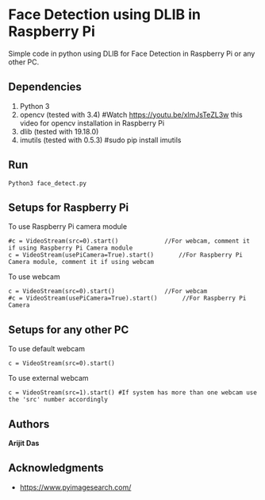 # Face Detection using DLIB in Raspberry Pi

Simple code in python using DLIB for Face Detection in Raspberry Pi or any other PC.

## Dependencies

1. Python 3
2. opencv (tested with 3.4) #Watch https://youtu.be/xlmJsTeZL3w this video for opencv installation in Raspberry Pi
3. dlib	(tested with 19.18.0)
4. imutils (tested with 0.5.3) #sudo pip install imutils

## Run 

```
Python3 face_detect.py
```

## Setups for Raspberry Pi

To use Raspberry Pi camera module

```
#c = VideoStream(src=0).start()         	//For webcam, comment it if using Raspberry Pi Camera module 
c = VideoStream(usePiCamera=True).start()       //For Raspberry Pi Camera module, comment it if using webcam
```

To use webcam

```
c = VideoStream(src=0).start()         		//For webcam
#c = VideoStream(usePiCamera=True).start()       //For Raspberry Pi Camera
```

## Setups for any other PC

To use default webcam
```
c = VideoStream(src=0).start()

```

To use external webcam
```
c = VideoStream(src=1).start() #If system has more than one webcam use the 'src' number accordingly

```

## Authors

**Arijit Das** 


## Acknowledgments

* https://www.pyimagesearch.com/



